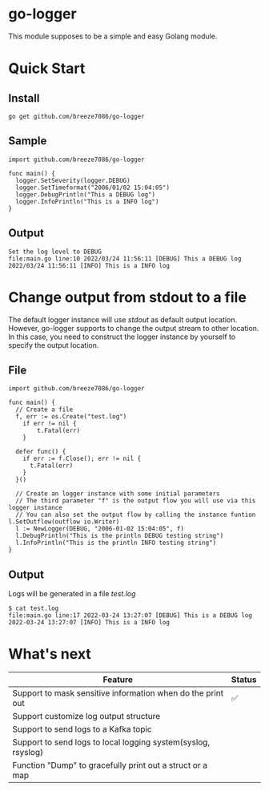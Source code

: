 # go-logger
This module supposes to be a simple and easy Golang module.

# Quick Start
## Install
~~~
go get github.com/breeze7086/go-logger
~~~
## Sample
~~~
import github.com/breeze7086/go-logger

func main() {
  logger.SetSeverity(logger.DEBUG)
  logger.SetTimeformat("2006/01/02 15:04:05")
  logger.DebugPrintln("This a DEBUG log")
  logger.InfoPrintln("This is a INFO log")
}
~~~
## Output
~~~
Set the log level to DEBUG
file:main.go line:10 2022/03/24 11:56:11 [DEBUG] This a DEBUG log
2022/03/24 11:56:11 [INFO] This is a INFO log
~~~

# Change output from stdout to a file
The default logger instance will use *stdout* as default output location.  
However, go-logger supports to change the output stream to other location.  
In this case, you need to construct the logger instance by yourself to specify the output location.  
## File
~~~
import github.com/breeze7086/go-logger

func main() {
  // Create a file
  f, err := os.Create("test.log")
	if err != nil {
		t.Fatal(err)
	}

  defer func() {
    if err := f.Close(); err != nil {
	  t.Fatal(err)
	}
  }()

  // Create an logger instance with some initial parameters
  // The third parameter "f" is the output flow you will use via this logger instance
  // You can also set the output flow by calling the instance funtion l.SetOutflow(outflow io.Writer)
  l := NewLogger(DEBUG, "2006-01-02 15:04:05", f)
  l.DebugPrintln("This is the println DEBUG testing string")
  l.InfoPrintln("This is the println INFO testing string")
}
~~~
## Output  
Logs will be generated in a file *test.log*
~~~
$ cat test.log
file:main.go line:17 2022-03-24 13:27:07 [DEBUG] This is a DEBUG log
2022-03-24 13:27:07 [INFO] This is a INFO log
~~~

# What's next
| Feature | Status |
| ------- | ------ |
| Support to mask sensitive information when do the print out | ✅ |
| Support customize log output structure | |
| Support to send logs to a Kafka topic | |
| Support to send logs to local logging system(syslog, rsyslog) | |
| Function "Dump" to gracefully print out a struct or a map | |
